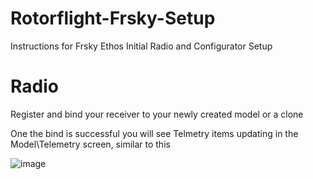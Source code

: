 # Rotorflight-Frsky-Setup
Instructions for Frsky Ethos Initial Radio and Configurator Setup

# Radio

Register and bind your receiver to your newly created model or a clone

One the bind is successful you will see Telmetry items updating in the Model\Telemetry screen, similar to this

![image](.img\setup1.png)
